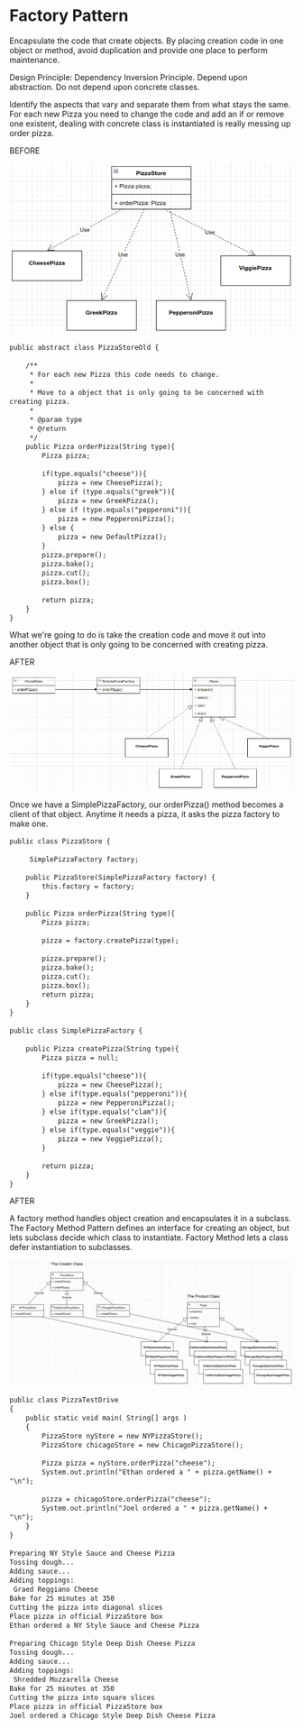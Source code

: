 # Factory Pattern 
Encapsulate the code that create objects. By placing creation code in one object or method, avoid duplication and provide one place to perform
maintenance.

Design Principle: Dependency Inversion Principle. Depend upon abstraction. Do not depend upon concrete classes.

Identify the aspects that vary and separate them from what stays the same. For each new Pizza you need to change the code and add
an if or remove one existent, dealing with concrete class is instantiated is really messing up order pizza.

BEFORE

![img.png](src/images/img.png)

```
public abstract class PizzaStoreOld {

    /**
     * For each new Pizza this code needs to change.
     *
     * Move to a object that is only going to be concerned with creating pizza.
     *
     * @param type
     * @return
     */
    public Pizza orderPizza(String type){
        Pizza pizza;

        if(type.equals("cheese")){
            pizza = new CheesePizza();
        } else if (type.equals("greek")){
            pizza = new GreekPizza();
        } else if (type.equals("pepperoni")){
            pizza = new PepperoniPizza();
        } else {
            pizza = new DefaultPizza();
        }
        pizza.prepare();
        pizza.bake();
        pizza.cut();
        pizza.box();

        return pizza;
    }
}
```

What we're going to do is take the creation code and move it out into another object that is only going to be concerned with creating pizza.

AFTER

![img.png](src/images/img1.png)

Once we have a SimplePizzaFactory, our orderPizza() method becomes a client of that object. Anytime it needs a pizza, it asks the pizza factory to make one.

```
public class PizzaStore {

     SimplePizzaFactory factory;

    public PizzaStore(SimplePizzaFactory factory) {
        this.factory = factory;
    }
    
    public Pizza orderPizza(String type){
        Pizza pizza;

        pizza = factory.createPizza(type);

        pizza.prepare();
        pizza.bake();
        pizza.cut();
        pizza.box();
        return pizza;
    }
}

public class SimplePizzaFactory {

    public Pizza createPizza(String type){
        Pizza pizza = null;

        if(type.equals("cheese")){
            pizza = new CheesePizza();
        } else if(type.equals("pepperoni")){
            pizza = new PepperoniPizza();
        } else if(type.equals("clam")){
            pizza = new GreekPizza();
        } else if(type.equals("veggie")){
            pizza = new VeggiePizza();
        }

        return pizza;
    }
}
```
AFTER

A factory method handles object creation and encapsulates it in a subclass. The Factory Method Pattern defines an interface for creating
an object, but lets subclass decide which class to instantiate. Factory Method lets a class defer instantiation to subclasses.

![img.png](src/images/img2.png)

```
public class PizzaTestDrive 
{
    public static void main( String[] args )
    {
        PizzaStore nyStore = new NYPizzaStore();
        PizzaStore chicagoStore = new ChicagoPizzaStore();

        Pizza pizza = nyStore.orderPizza("cheese");
        System.out.println("Ethan ordered a " + pizza.getName() + "\n");

        pizza = chicagoStore.orderPizza("cheese");
        System.out.println("Joel ordered a " + pizza.getName() + "\n");
    }
}

Preparing NY Style Sauce and Cheese Pizza
Tossing dough...
Adding sauce...
Adding toppings: 
 Graed Reggiano Cheese
Bake for 25 minutes at 350
Cutting the pizza into diagonal slices
Place pizza in official PizzaStore box
Ethan ordered a NY Style Sauce and Cheese Pizza

Preparing Chicago Style Deep Dish Cheese Pizza
Tossing dough...
Adding sauce...
Adding toppings: 
 Shredded Mozzarella Cheese
Bake for 25 minutes at 350
Cutting the pizza into square slices
Place pizza in official PizzaStore box
Joel ordered a Chicago Style Deep Dish Cheese Pizza
```
